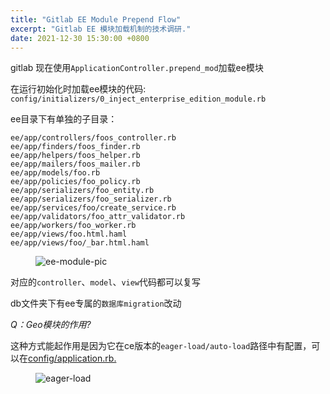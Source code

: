 ```yaml
---
title: "Gitlab EE Module Prepend Flow"
excerpt: "Gitlab EE 模块加载机制的技术调研."
date: 2021-12-30 15:30:00 +0800
---
```


<!-- # Gitlab EE Module Prepend Flow -->

gitlab 现在使用`ApplicationController.prepend_mod`加载ee模块

在运行初始化时加载ee模块的代码: `config/initializers/0_inject_enterprise_edition_module.rb`

ee目录下有单独的子目录：
```shell
ee/app/controllers/foos_controller.rb
ee/app/finders/foos_finder.rb
ee/app/helpers/foos_helper.rb
ee/app/mailers/foos_mailer.rb
ee/app/models/foo.rb
ee/app/policies/foo_policy.rb
ee/app/serializers/foo_entity.rb
ee/app/serializers/foo_serializer.rb
ee/app/services/foo/create_service.rb
ee/app/validators/foo_attr_validator.rb
ee/app/workers/foo_worker.rb
ee/app/views/foo.html.haml
ee/app/views/foo/_bar.html.haml
```
<figure>
  <img src="{{ '/assets/images/ee-module.png' | relative_url }}" alt="ee-module-pic">
</figure>

对应的`controller`、`model`、`view`代码都可以复写

db文件夹下有ee专属的`数据库migration`改动

_Q：Geo模块的作用?_

这种方式能起作用是因为它在ce版本的`eager-load/auto-load`路径中有配置，可以在[config/application.rb.](https://gitlab.com/gitlab-org/gitlab/-/blob/925d3d4ebc7a2c72964ce97623ae41b8af12538d/config/application.rb#L42-52)

<figure>
  <img src="{{ '/assets/images/eager-load.png' | relative_url }}" alt="eager-load">
</figure>
